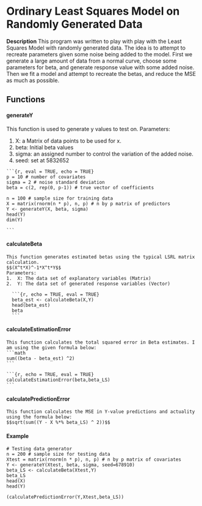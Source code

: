 # Ordinary Least Squares Model on Randomly Generated Data

**Description** This program was written to play with play with the Least Squares Model with randomly generated data. The idea is to attempt to recreate parameters given some noise being added to the model. First we generate a large amount of data from a normal curve, choose some parameters for beta, and generate response value with some added noise. Then we fit a model and attempt to recreate the betas, and reduce the MSE as much as possible.  

## Functions

#### generateY
  This function is used to generate y values to test on. 
  Parameters:
  
  1. X: a Matrix of data points to be used for x. 
  2. beta: Initial beta values
  3. sigma: an assigned number to control the variation of the added noise.  
  4. seed: set at 5832652
    
    ```{r, eval = TRUE, echo = TRUE}
    p = 10 # number of covariates
    sigma = 2 # noise standard deviation
    beta = c(2, rep(0, p-1)) # true vector of coefficients

    n = 100 # sample size for training data
    X = matrix(rnorm(n * p), n, p) # n by p matrix of predictors
    Y <- generateY(X, beta, sigma)
    head(Y)
    dim(Y)

    ```
    
#### calculateBeta 
    This function generates estimated betas using the typical LSRL matrix calculation.
    $$(X^t*X)^-1*X^t*Y$$
    Parameters:
    1.  X: The data set of explanatory variables (Matrix)
    2.  Y: The data set of generated response variables (Vector)

      ```{r, echo = TRUE, eval = TRUE}
      beta_est <- calculateBeta(X,Y)
      head(beta_est)
      beta
      ```
    
#### calculateEstimationError 
    This function calculates the total squared error in Beta estimates. I am using the given formula below:
    ```math
    sum((beta - beta_est) ^2)
    ```
    
    ```{r, echo = TRUE, eval = TRUE}
    calculateEstimationError(beta,beta_LS)
    ```
    
#### calculatePredictionError
    This function calculates the MSE in Y-value predictions and actuality using the formula below:
    $$sqrt(sum((Y - X %*% beta_LS) ^ 2))$$
    
    
#### Example
  ```{r, echo = TRUE, eval = TRUE}
  # Testing data generator
  n = 200 # sample size for testing data
  Xtest = matrix(rnorm(n * p), n, p) # n by p matrix of covariates
  Y <- generateY(Xtest, beta, sigma, seed=678910)
  beta_LS <- calculateBeta(Xtest,Y)
  beta_LS
  head(X)
  head(Y)

  (calculatePredictionError(Y,Xtest,beta_LS))
  ```

  
    
    
    
    
    
    
    
    
    
    
    
    
    
    
